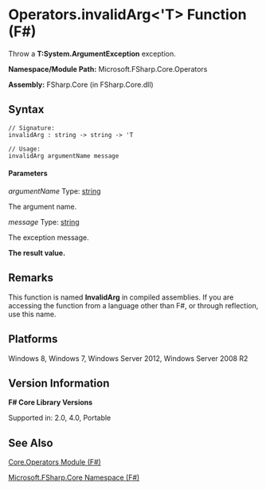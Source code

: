 # Operators.invalidArg<'T> Function (F#)

Throw a **T:System.ArgumentException** exception.

**Namespace/Module Path:** Microsoft.FSharp.Core.Operators

**Assembly:** FSharp.Core (in FSharp.Core.dll)


## Syntax

```
// Signature:
invalidArg : string -> string -> 'T

// Usage:
invalidArg argumentName message
```

#### Parameters
*argumentName*
Type: [string](http://msdn.microsoft.com/en-us/library/12b97856-ec80-4f70-a018-afb0753f755a)


The argument name.


*message*
Type: [string](http://msdn.microsoft.com/en-us/library/12b97856-ec80-4f70-a018-afb0753f755a)


The exception message.



**The result value.**
## Remarks
This function is named **InvalidArg** in compiled assemblies. If you are accessing the function from a language other than F#, or through reflection, use this name.


## Platforms
Windows 8, Windows 7, Windows Server 2012, Windows Server 2008 R2


## Version Information
**F# Core Library Versions**

Supported in: 2.0, 4.0, Portable




## See Also
[Core.Operators Module &#40;F&#35;&#41;](Core.Operators+Module+%28FSharp%29.md)

[Microsoft.FSharp.Core Namespace &#40;F&#35;&#41;](Microsoft.FSharp.Core+Namespace+%28FSharp%29.md)

